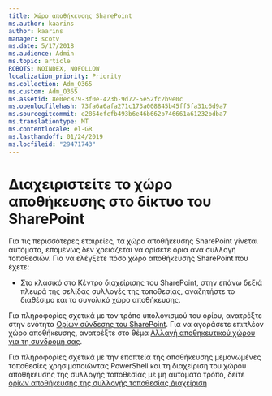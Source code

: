 ```yaml
---
title: Χώρο αποθήκευσης SharePoint
ms.author: kaarins
author: kaarins
manager: scotv
ms.date: 5/17/2018
ms.audience: Admin
ms.topic: article
ROBOTS: NOINDEX, NOFOLLOW
localization_priority: Priority
ms.collection: Adm_O365
ms.custom: Adm_O365
ms.assetid: 8e0ec879-3f0e-423b-9d72-5e52fc2b9e0c
ms.openlocfilehash: 73fa6a6afa271c173a008845b45ff5fa31c6d9a7
ms.sourcegitcommit: e2864efcfb493b6e46b662b746661a61232bdba7
ms.translationtype: MT
ms.contentlocale: el-GR
ms.lasthandoff: 01/24/2019
ms.locfileid: "29471743"
---
```

# <a name="manage-your-sharepoint-online-storage"></a>Διαχειριστείτε το χώρο αποθήκευσης στο δίκτυο του SharePoint

Για τις περισσότερες εταιρείες, τα χώρο αποθήκευσης SharePoint γίνεται αυτόματα, επομένως δεν χρειάζεται να ορίσετε όρια ανά συλλογή τοποθεσιών. Για να ελέγξετε πόσο χώρο αποθήκευσης SharePoint που έχετε:
  
- Στο κλασικό στο Κέντρο διαχείρισης του SharePoint, στην επάνω δεξιά πλευρά της σελίδας συλλογές της τοποθεσίας, αναζητήστε το διαθέσιμο και το συνολικό χώρο αποθήκευσης.
    
Για πληροφορίες σχετικά με τον τρόπο υπολογισμού του ορίου, ανατρέξτε στην ενότητα [Ορίων σύνδεσης του SharePoint](https://go.microsoft.com/fwlink/p/?LinkID=856113). Για να αγοράσετε επιπλέον χώρο αποθήκευσης, ανατρέξτε στο θέμα [Αλλαγή αποθηκευτικού χώρου για τη συνδρομή σας](https://go.microsoft.com/fwlink/?linkid=866428).
  
Για πληροφορίες σχετικά με την εποπτεία της αποθήκευσης μεμονωμένες τοποθεσίες χρησιμοποιώντας PowerShell και τη διαχείριση του χώρου αποθήκευσης της συλλογής τοποθεσίας με μη αυτόματο τρόπο, δείτε [ορίων αποθήκευσης της συλλογής τοποθεσίας Διαχείριση](https://go.microsoft.com/fwlink/?linkid=867833)
  

